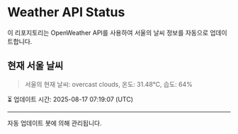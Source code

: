 
# Weather API Status

이 리포지토리는 OpenWeather API를 사용하여 서울의 날씨 정보를 자동으로 업데이트합니다.

## 현재 서울 날씨
> 서울의 현재 날씨: overcast clouds, 온도: 31.48°C, 습도: 64%

⏳ 업데이트 시간: 2025-08-17 07:19:07 (UTC)

---
자동 업데이트 봇에 의해 관리됩니다.
